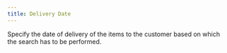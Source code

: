 ```yaml
---
title: Delivery Date
---
```



Specify the date of delivery of the items to the customer based on which the search has to be performed.

